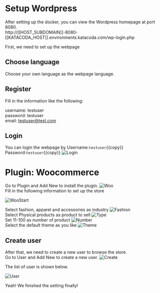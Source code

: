 # Setup Wordpress

After setting up the docker, you can view the Wordpress homepage at port 8080.
<br>
http://[[HOST_SUBDOMAIN]]-8080-[[KATACODA_HOST]].environments.katacoda.com/wp-login.php
<br>

First, we need to set up the webpage
<br>
## Choose language
Choose your own language as the webpage language.

## Register 
Fill in the information like the following:

username: testuser
<br>
password: testuser
<br>
email: testuser@test.com
<br>

## Login
You can login the webpage by
Username:`testuser`{{copy}}
Password:`testuser`{{copy}}
![Login](./assets/Login.png)

# Plugin: Woocommerce

Go to Plugin and Add New to install the plugin.
![Woo](./assets/Woo.png)
<br>
Fill in the following information to set up the store

![WooStart](./assets/WooStart.png)
    

Select fashion, apparel and accessories as industry
![Fashion](./assets/Fashion.png)
<br>
Select Physical products as product to sell
![Type](./assets/Type.png)
<br>
Set 11-100 as number of product
![Number](./assets/Number.png)
<br>
Select the default theme as you like
![Theme](./assets/Theme.png)

## Create user
After that, we need to create a new user to browse the store.
<br>
Go to User and Add New to create a new user.
![Create](./assets/Create.png)

The list of user is shown below.

![User](./assets/AllUser.png)

Yeah! We finished the setting finally!







